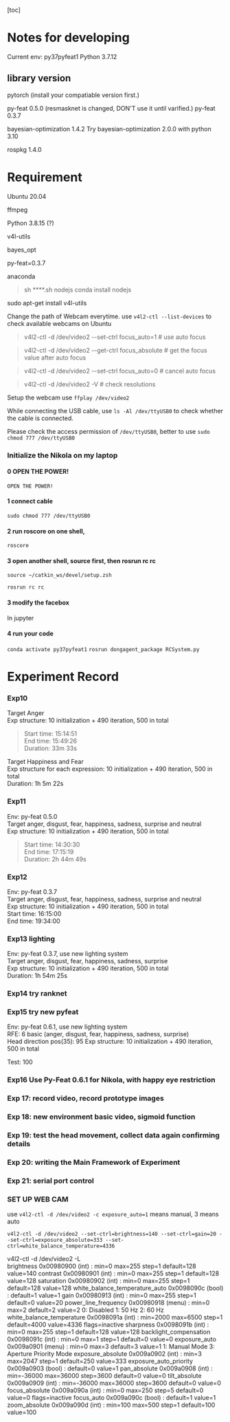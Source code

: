 [toc]
# Notes for developing

Current env: py37pyfeat1
Python 3.7.12

## library version

pytorch (install your compatiable version first.)

py-feat  0.5.0 (resmasknet is changed, DON'T use it until varified.)
py-feat  0.3.7

bayesian-optimization 1.4.2
Try bayesian-optimization 2.0.0 with python 3.10

rospkg 1.4.0



# Requirement
Ubuntu 20.04

ffmpeg

Python 3.8.15 (?)

v4l-utils

bayes_opt

py-feat=0.3.7

anaconda
> sh ****.sh
nodejs
> conda install nodejs

sudo apt-get install v4l-utils

Change the path of Webcam everytime.
use ```v4l2-ctl --list-devices``` to check available webcams on Ubuntu

> v4l2-ctl -d /dev/video2 --set-ctrl focus_auto=1 # use auto focus

> v4l2-ctl -d /dev/video2 --get-ctrl focus_absolute # get the focus value after auto focus

> v4l2-ctl -d /dev/video2 --set-ctrl focus_auto=0 # cancel auto focus

> v4l2-ctl -d /dev/video2 -V # check resolutions

Setup the webcam
use ```ffplay /dev/video2```

While connecting the USB cable, use ```ls -Al /dev/ttyUSB0``` to check whether the cable is connected.

Please check the access permission of ```/dev/ttyUSB0```, better to use ```sudo chmod 777 /dev/ttyUSB0```

### Initialize the Nikola on my laptop

#### 0 OPEN THE POWER!
```OPEN THE POWER!```

#### 1 connect cable
```sudo chmod 777 /dev/ttyUSB0```

#### 2 run roscore on one shell, 
```roscore```

#### 3 open another shell, source first, then rosrun rc rc
```source ~/catkin_ws/devel/setup.zsh```

```rosrun rc rc```

#### 3 modify the facebox
In jupyter

#### 4 run your code
```conda activate py37pyfeat1```
```rosrun dongagent_package RCSystem.py```

# Experiment Record
### Exp10

Target Anger  
Exp structure: 10 initialization + 490 iteration, 500 in total  
> Start time: 15:14:51  
> End time: 15:49:26  
> Duration: 33m 33s  

Target Happiness and Fear  
Exp structure for each expression: 10 initialization + 490 iteration, 500 in total  
Duration: 1h 5m 22s  

### Exp11
Env: py-feat 0.5.0  
Target anger, disgust, fear, happiness, sadness, surprise and neutral  
Exp structure: 10 initialization + 490 iteration, 500 in total  
> Start time: 14:30:30  
> End time: 17:15:19  
> Duration: 2h 44m 49s  

### Exp12
Env: py-feat 0.3.7  
Target anger, disgust, fear, happiness, sadness, surprise and neutral  
Exp structure: 10 initialization + 490 iteration, 500 in total  
Start time: 16:15:00  
End time: 19:34:00  

### Exp13 lighting
Env: py-feat 0.3.7, use new lighting system  
Target anger, disgust, fear, happiness, sadness, surprise  
Exp structure: 10 initialization + 490 iteration, 500 in total   
Duration: 1h 54m 25s  

### Exp14 try ranknet

### Exp15 try new pyfeat
Env: py-feat 0.6.1, use new lighting system  
RFE: 6 basic (anger, disgust, fear, happiness, sadness, surprise)  
Head direction pos(35): 95
Exp structure: 10 initialization + 490 iteration, 500 in total 

Test: 100

### Exp16 Use Py-Feat 0.6.1 for Nikola, with happy eye restriction

### Exp 17: record video, record prototype images

### Exp 18: new environment basic video, sigmoid function

### Exp 19: test the head movement, collect data again confirming details

### Exp 20: writing the Main Framework of Experiment

### Exp 21: serial port control

### SET UP WEB CAM

use ```v4l2-ctl -d /dev/video2 -c exposure_auto=1``` means manual, 3 means auto

```v4l2-ctl -d /dev/video2 --set-ctrl=brightness=140 --set-ctrl=gain=20 --set-ctrl=exposure_absolute=333 --set-ctrl=white_balance_temperature=4336```




v4l2-ctl -d /dev/video2 -L                       
                     brightness 0x00980900 (int)    : min=0 max=255 step=1 default=128 value=140
                       contrast 0x00980901 (int)    : min=0 max=255 step=1 default=128 value=128
                     saturation 0x00980902 (int)    : min=0 max=255 step=1 default=128 value=128
 white_balance_temperature_auto 0x0098090c (bool)   : default=1 value=1
                           gain 0x00980913 (int)    : min=0 max=255 step=1 default=0 value=20
           power_line_frequency 0x00980918 (menu)   : min=0 max=2 default=2 value=2
				0: Disabled
				1: 50 Hz
				2: 60 Hz
      white_balance_temperature 0x0098091a (int)    : min=2000 max=6500 step=1 default=4000 value=4336 flags=inactive
                      sharpness 0x0098091b (int)    : min=0 max=255 step=1 default=128 value=128
         backlight_compensation 0x0098091c (int)    : min=0 max=1 step=1 default=0 value=0
                  exposure_auto 0x009a0901 (menu)   : min=0 max=3 default=3 value=1
				1: Manual Mode
				3: Aperture Priority Mode
              exposure_absolute 0x009a0902 (int)    : min=3 max=2047 step=1 default=250 value=333
         exposure_auto_priority 0x009a0903 (bool)   : default=0 value=1
                   pan_absolute 0x009a0908 (int)    : min=-36000 max=36000 step=3600 default=0 value=0
                  tilt_absolute 0x009a0909 (int)    : min=-36000 max=36000 step=3600 default=0 value=0
                 focus_absolute 0x009a090a (int)    : min=0 max=250 step=5 default=0 value=0 flags=inactive
                     focus_auto 0x009a090c (bool)   : default=1 value=1
                  zoom_absolute 0x009a090d (int)    : min=100 max=500 step=1 default=100 value=100